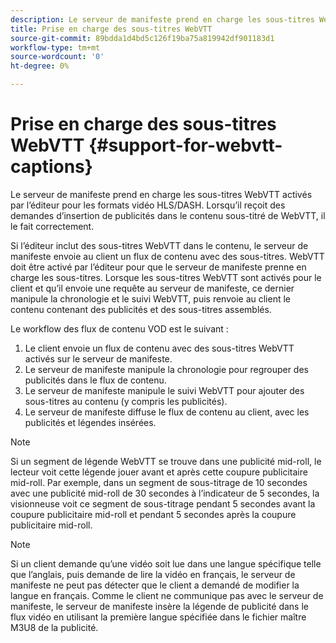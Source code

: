 ```yaml
---
description: Le serveur de manifeste prend en charge les sous-titres WebVTT activés par l’éditeur pour tous les formats vidéo HLS. Lorsqu’il reçoit des demandes d’insertion de publicités dans le contenu sous-titré de WebVTT, il le fait correctement.
title: Prise en charge des sous-titres WebVTT
source-git-commit: 89bdda1d4bd5c126f19ba75a819942df901183d1
workflow-type: tm+mt
source-wordcount: '0'
ht-degree: 0%

---
```



# Prise en charge des sous-titres WebVTT {#support-for-webvtt-captions}

Le serveur de manifeste prend en charge les sous-titres WebVTT activés par l’éditeur pour les formats vidéo HLS/DASH. Lorsqu’il reçoit des demandes d’insertion de publicités dans le contenu sous-titré de WebVTT, il le fait correctement.

Si l’éditeur inclut des sous-titres WebVTT dans le contenu, le serveur de manifeste envoie au client un flux de contenu avec des sous-titres. WebVTT doit être activé par l’éditeur pour que le serveur de manifeste prenne en charge les sous-titres. Lorsque les sous-titres WebVTT sont activés pour le client et qu’il envoie une requête au serveur de manifeste, ce dernier manipule la chronologie et le suivi WebVTT, puis renvoie au client le contenu contenant des publicités et des sous-titres assemblés.

Le workflow des flux de contenu VOD est le suivant :

1. Le client envoie un flux de contenu avec des sous-titres WebVTT activés sur le serveur de manifeste.
1. Le serveur de manifeste manipule la chronologie pour regrouper des publicités dans le flux de contenu.
1. Le serveur de manifeste manipule le suivi WebVTT pour ajouter des sous-titres au contenu (y compris les publicités).
1. Le serveur de manifeste diffuse le flux de contenu au client, avec les publicités et légendes insérées.

>[!NOTE]
>
>Si un segment de légende WebVTT se trouve dans une publicité mid-roll, le lecteur voit cette légende jouer avant et après cette coupure publicitaire mid-roll. Par exemple, dans un segment de sous-titrage de 10 secondes avec une publicité mid-roll de 30 secondes à l’indicateur de 5 secondes, la visionneuse voit ce segment de sous-titrage pendant 5 secondes avant la coupure publicitaire mid-roll et pendant 5 secondes après la coupure publicitaire mid-roll.

>[!NOTE]
>
>Si un client demande qu’une vidéo soit lue dans une langue spécifique telle que l’anglais, puis demande de lire la vidéo en français, le serveur de manifeste ne peut pas détecter que le client a demandé de modifier la langue en français. Comme le client ne communique pas avec le serveur de manifeste, le serveur de manifeste insère la légende de publicité dans le flux vidéo en utilisant la première langue spécifiée dans le fichier maître M3U8 de la publicité.
